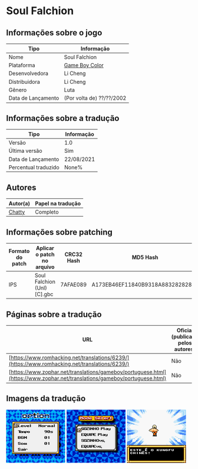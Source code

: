 # Soul Falchion

## Informações sobre o jogo

| Tipo | Informação |
| ----------- | ----------- |
| Nome | Soul Falchion |
| Plataforma | [Game Boy Color](../) |
| Desenvolvedora | Li Cheng |
| Distribuidora | Li Cheng |
| Gênero | Luta |
| Data de Lançamento | (Por volta de) ??/??/2002 |

## Informações sobre a tradução

| Tipo | Informação |
| ----------- | ----------- |
| Versão | 1\.0 |
| Última versão | Sim |
| Data de Lançamento | 22/08/2021 |
| Percentual traduzido | None% |

## Autores

| Autor(a) | Papel na tradução |
| ----------- | ----------- |
| [Chatty](../../../autores/chatty/) | Completo |

## Informações sobre patching

| Formato do patch | Aplicar o patch no arquivo | CRC32 Hash | MD5 Hash |
| ----------- | ----------- | ----------- | ----------- |
| IPS | Soul Falchion \(Unl\) \[C\]\.gbc | 7AFAE089 | A173EB46EF11840B9318A8832828280B |

## Páginas sobre a tradução

| URL | Oficial (publicado pelos autores) | Possuí link de download |
| ----------- | ----------- | ----------- |
| [https://www.romhacking.net/translations/6239/](https://www.romhacking.net/translations/6239/) | Não | Sim |
| [https://www.zophar.net/translations/gameboy/portuguese.html](https://www.zophar.net/translations/gameboy/portuguese.html) | Não | Sim |

## Imagens da tradução

![Imagem de exemplo da tradução 1](1.png)
![Imagem de exemplo da tradução 2](2.png)
![Imagem de exemplo da tradução 3](3.png)